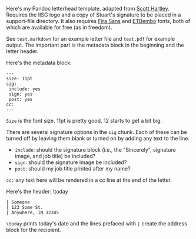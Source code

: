 Here's my Pandoc letterhead template, adapted from [Scott Hartley](https://blog.hartleygroup.org/2015/08/01/a-pandoc-template-for-letterhead/). Requires the IISG logo and a copy of Stuart's signature to be placed in a support-file directory. It also requires [Fira Sans](https://github.com/bBoxType/FiraSans) and [ETBembo](https://github.com/edwardtufte/et-book) fonts, both of which are available for free (as in freedom).

See `test.markdown` for an example letter file and `test.pdf` for example output. The important part is the metadata block in the beginning and the letter header.

Here's the metadata block:

    ---
    size: 11pt
    sig:
     include: yes
     sign: yes
     post: yes
    cc:
    ---

`Size` is the font size. 11pt is pretty good, 12 starts to get a bit big.

There are several signature options in the `sig` chunk. Each of these can be turned off by leaving them blank or turned on by adding any text to the line.

- `include`: should the signature block (i.e., the "Sincerely", signature image, and job title) be included?
- `sign`: should the signature image be included?
- `post`: should my job title printed after my name?

`cc:` any text here will be rendered in a cc line at the end of the letter.


Here's the header:
    \today
    
    | Someone
    | 123 Some St.
    | Anywhere, IN 12345
    
`\today` prints today's date and the lines prefaced with `|` create the address block for the recipient.